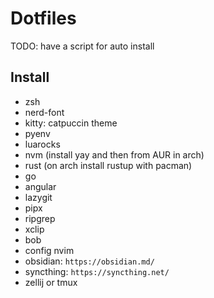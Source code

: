 # Dotfiles

TODO: have a script for auto install

## Install

- zsh
- nerd-font
- kitty: catpuccin theme
- pyenv
- luarocks
- nvm (install yay and then from AUR in arch)
- rust (on arch install rustup with pacman)
- go
- angular
- lazygit
- pipx
- ripgrep
- xclip
- bob
- config nvim
- obsidian: `https://obsidian.md/`
- syncthing: `https://syncthing.net/`
- zellij or tmux
